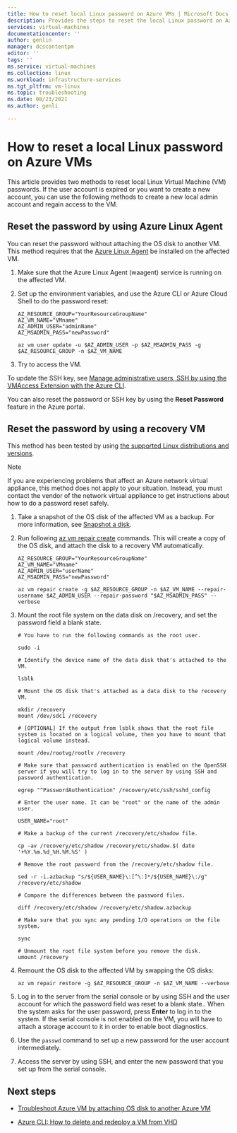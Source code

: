 ```yaml
---
title: How to reset local Linux password on Azure VMs | Microsoft Docs
description: Provides the steps to reset the local Linux password on Azure VM
services: virtual-machines
documentationcenter: ''
author: genlin
manager: dcscontentpm
editor: ''
tags: ''
ms.service: virtual-machines
ms.collection: linux
ms.workload: infrastructure-services
ms.tgt_pltfrm: vm-linux
ms.topic: troubleshooting
ms.date: 08/23/2021
ms.author: genli

---
```


# How to reset a local Linux password on Azure VMs

This article provides two methods to reset local Linux Virtual Machine (VM) passwords. If the user account is expired or you want to create a new account, you can use the following methods to create a new local admin account and regain access to the VM.

## Reset the password by using Azure Linux Agent

You can reset the password without attaching the OS disk to another VM. This method requires that the [Azure Linux Agent](/azure/virtual-machines/extensions/agent-linux) be installed on the affected VM.

1. Make sure that the Azure Linux Agent (waagent) service is running on the affected VM.

2. Set up the environment variables, and use the Azure CLI or Azure Cloud Shell to do the password reset:

    ```
    AZ_RESOURCE_GROUP="YourResourceGroupName"
    AZ_VM_NAME="VMname"
    AZ_ADMIN_USER="adminName"
    AZ_MSADMIN_PASS="newPassword"

    az vm user update -u $AZ_ADMIN_USER -p $AZ_MSADMIN_PASS -g $AZ_RESOURCE_GROUP -n $AZ_VM_NAME
    ```
3. Try to access the VM.

To update the SSH key, see [Manage administrative users, SSH by using the VMAccess Extension with the Azure CLI](/azure/virtual-machines/extensions/vmaccess#update-ssh-key).

You can also reset the password or SSH key by using the **Reset Password** feature in the Azure portal.

## Reset the password by using a recovery VM

This method has been tested by using [the supported Linux distributions and versions](/azure/virtual-machines/linux/endorsed-distros).

> [!NOTE]
> If you are experiencing problems that affect an Azure network virtual appliance, this method does not apply to your situation. Instead, you must contact the vendor of the network virtual appliance to get instructions about how to do a password reset safely.

1. Take a snapshot of the OS disk of the affected VM as a backup. For more information, see [Snapshot a disk](azure/virtual-machines/windows/snapshot-copy-managed-disk).
1. Run following [az vm repair create](/cli/azure/vm/repair?view=azure-cli-latest&preserve-view=true) commands. This will create a copy of the OS disk, and attach the disk to a recovery VM automatically.
    ```
    AZ_RESOURCE_GROUP="YourResourceGroupName"
    AZ_VM_NAME="VMname"
    AZ_ADMIN_USER="userName"
    AZ_MSADMIN_PASS="newPassword"

    az vm repair create -g $AZ_RESOURCE_GROUP -n $AZ_VM_NAME --repair-username $AZ_ADMIN_USER --repair-password "$AZ_MSADMIN_PASS" --verbose
    ```
1. Mount the root file system on the data disk on /recovery, and set the password field a blank state.

    ```
    # You have to run the following commands as the root user.

    sudo -i

    # Identify the device name of the data disk that's attached to the VM.

    lsblk

    # Mount the OS disk that's attached as a data disk to the recovery VM.

    mkdir /recovery
    mount /dev/sdc1 /recovery

    # [OPTIONAL] If the output from lsblk shows that the root file system is located on a logical volume, then you have to mount that logical volume instead.

    mount /dev/rootvg/rootlv /recovery

    # Make sure that password authentication is enabled on the OpenSSH server if you will try to log in to the server by using SSH and password authentication.

    egrep "^PasswordAuthentication" /recovery/etc/ssh/sshd_config

    # Enter the user name. It can be "root" or the name of the admin user.

    USER_NAME="root"

    # Make a backup of the current /recovery/etc/shadow file.

    cp -av /recovery/etc/shadow /recovery/etc/shadow.$( date '+%Y.%m.%d_%H.%M.%S' )

    # Remove the root password from the /recovery/etc/shadow file.

    sed -r -i.azbackup "s/${USER_NAME}\:[^\:]*/${USER_NAME}\:/g" /recovery/etc/shadow

    # Compare the differences between the password files.

    diff /recovery/etc/shadow /recovery/etc/shadow.azbackup

    # Make sure that you sync any pending I/O operations on the file system.

    sync 

    # Unmount the root file system before you remove the disk.
    umount /recovery
    ```

1. Remount the OS disk to the affected VM by swapping the OS disks:

    ```
    az vm repair restore -g $AZ_RESOURCE_GROUP -n $AZ_VM_NAME --verbose
    ```

1. Log in to the server from the serial console or by using SSH and the user account for which the password field was reset to a blank state.. When the system asks for the user password, press **Enter** to log in to the system. If the serial console is not enabled on the VM, you will have to attach a storage account to it in order to enable boot diagnostics.

1. Use the `passwd` command to set up a new password for the user account intermediately.

1. Access the server by using SSH, and enter the new password that you set up from the serial console.

## Next steps

* [Troubleshoot Azure VM by attaching OS disk to another Azure VM](https://social.technet.microsoft.com/wiki/contents/articles/18710.troubleshoot-azure-vm-by-attaching-os-disk-to-another-azure-vm.aspx)

* [Azure CLI: How to delete and redeploy a VM from VHD](/archive/blogs/linuxonazure/azure-cli-how-to-delete-and-re-deploy-a-vm-from-vhd)
